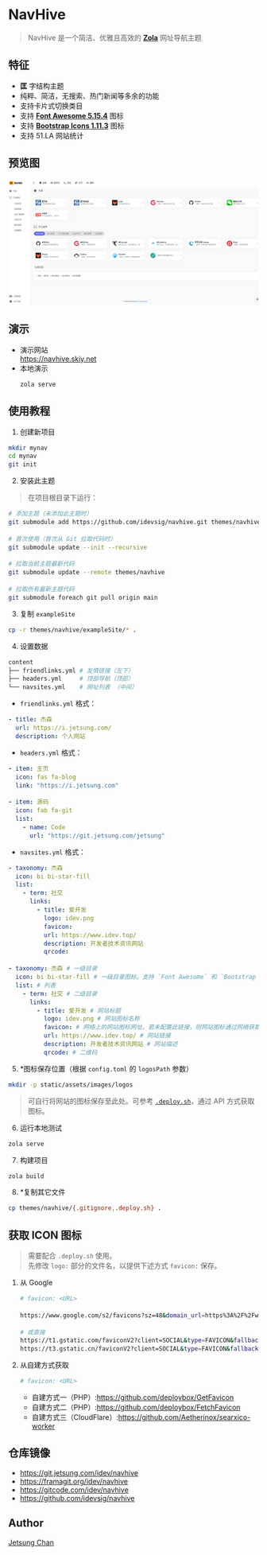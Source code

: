 # NavHive

> NavHive 是一个简洁、优雅且高效的 [**Zola**](https://www.getzola.org/) 网址导航主题

## 特征

- **匡** 字结构主题
- 纯粹、简洁，无搜索、热门新闻等多余的功能
- 支持卡片式切换类目
- 支持 [**Font Awesome 5.15.4**](https://fontawesome.com/v5/search?ic=free) 图标
- 支持 [**Bootstrap Icons 1.11.3**](https://icons.getbootstrap.com/) 图标
- 支持 51.LA 网站统计

## 预览图

![Zola NavHive 主题](screenshot.png)

## 演示

- 演示网站   
  https://navhive.skiy.net
- 本地演示   
  ```sh
  zola serve
  ```

## 使用教程

1. 创建新项目
```sh
mkdir mynav
cd mynav
git init
```

2. 安装此主题

> 在项目根目录下运行：

```sh
# 添加主题（未添加此主题时）
git submodule add https://github.com/idevsig/navhive.git themes/navhive

# 首次使用（首次从 Git 拉取代码时）
git submodule update --init --recursive

# 拉取当前主题最新代码
git submodule update --remote themes/navhive

# 拉取所有最新主题代码
git submodule foreach git pull origin main
```

3. 复制 `exampleSite`   
```sh
cp -r themes/navhive/exampleSite/* .
```

4. 设置数据
```sh
content
├── friendlinks.yml # 友情链接（左下）
├── headers.yml     # 顶部导航（顶部）
└── navsites.yml    # 网址列表 （中间）
```

- `friendlinks.yml` 格式：
```yaml
- title: 杰森
  url: https://i.jetsung.com/
  description: 个人网站    
```

- `headers.yml` 格式：
```yaml
- item: 主页
  icon: fas fa-blog
  link: "https://i.jetsung.com"

- item: 源码
  icon: fab fa-git
  list:
    - name: Code
      url: "https://git.jetsung.com/jetsung"
```

- `navsites.yml` 格式：
```yaml
- taxonomy: 杰森
  icon: bi bi-star-fill
  list:
    - term: 社交
      links:
        - title: 爱开发
          logo: idev.png
          favicon:
          url: https://www.idev.top/
          description: 开发者技术资讯网站
          qrcode:

- taxonomy: 杰森 # 一级目录
  icon: bi bi-star-fill # 一级目录图标。支持 `Font Awesome` 和 `Bootstrap Icons` 图标
  list: # 列表
    - term: 社交 # 二级目录
      links: 
        - title: 爱开发 # 网站标题
          logo: idev.png # 网站图标名称
          favicon: # 网络上的网站图标网址。若未配置此链接，则网站图标通过网络获取，通过 .deploy.sh 拉取
          url: https://www.idev.top/ # 网站链接
          description: 开发者技术资讯网站 # 网站描述
          qrcode: # 二维码
```

5. *图标保存位置（根据 `config.toml` 的 `logosPath` 参数）
```sh
mkdir -p static/assets/images/logos
```

> 可自行将网站的图标保存至此处。可参考 [`.deploy.sh`](.deploy.sh)，通过 API 方式获取图标。

6. 运行本地测试
```sh
zola serve
```

7. 构建项目
```sh
zola build
```

8. *复制其它文件
```sh
cp themes/navhive/{.gitignore,.deploy.sh} . 
```

## 获取 ICON 图标

> 需要配合 `.deploy.sh` 使用。   
> 先修改 `logo:` 部分的文件名，以提供下述方式 `favicon:` 保存。

1. 从 Google
   ```sh
   # favicon: <URL>

   https://www.google.com/s2/favicons?sz=48&domain_url=https%3A%2F%2Fwww.idev.top

   # 或直接
   https://t1.gstatic.com/faviconV2?client=SOCIAL&type=FAVICON&fallback_opts=TYPE,SIZE,URL&url=https://www.idev.top&size=48
   https://t3.gstatic.cn/faviconV2?client=SOCIAL&type=FAVICON&fallback_opts=TYPE,SIZE,URL&url=https://www.idev.top&size=48
   ```

2. 从自建方式获取
    ```sh
    # favicon: <URL>
    ```
    - 自建方式一（PHP）:<https://github.com/deploybox/GetFavicon>
    - 自建方式二（PHP）:<https://github.com/deploybox/FetchFavicon>
    - 自建方式三（CloudFlare）:<https://github.com/Aetherinox/searxico-worker>

## 仓库镜像

- https://git.jetsung.com/idev/navhive
- https://framagit.org/idev/navhive
- https://gitcode.com/idev/navhive
- https://github.com/idevsig/navhive

## Author

[Jetsung Chan](https://i.jetsung.com)

